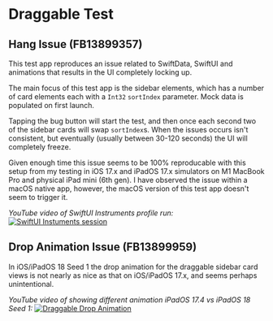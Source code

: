 # Draggable Test

## Hang Issue (FB13899357)

This test app reproduces an issue related to SwiftData, SwiftUI and animations that results in the UI completely locking up.

The main focus of this test app is the sidebar elements, which has a number of card elements each with a `Int32` `sortIndex` parameter. Mock data is populated on first launch.

Tapping the bug button will start the test, and then once each second two of the sidebar cards will swap `sortIndex`s. When the issues occurs isn't consistent, but eventually (usually between 30-120 seconds) the UI will completely freeze.

Given enough time this issue seems to be 100% reproducable with this setup from my testing in iOS 17.x and iPadOS 17.x simulators on M1 MacBook Pro and physical iPad mini (6th gen). I have observed the issue within a macOS native app, however, the macOS version of this test app doesn't seem to trigger it.

*YouTube video of SwiftUI Instruments profile run:*
[![SwiftUI Instuments session](http://img.youtube.com/vi/dbtQewjDoug/0.jpg)](https://youtu.be/dbtQewjDoug)

## Drop Animation Issue (FB13899959)

In iOS/iPadOS 18 Seed 1 the drop animation for the draggable sidebar card views is not nearly as nice as that on iOS/iPadOS 17.x, and seems perhaps unintentional.

*YouTube video of showing different animation iPadOS 17.4 vs iPadOS 18 Seed 1:*
[![Draggable Drop Animation](http://img.youtube.com/vi/ElB-7bKf3sw/0.jpg)](https://youtu.be/ElB-7bKf3sw)
